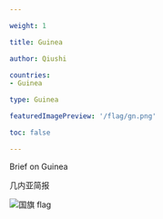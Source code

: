```yaml
---

weight: 1

title: Guinea

author: Qiushi 

countries: 
- Guinea

type: Guinea

featuredImagePreview: '/flag/gn.png'

toc: false 

---
```


Brief on Guinea

几内亚简报 

<!--more-->

![国旗 flag](/flag/gn.png)